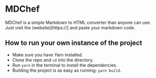 # MDChef
MDChef is a simple Markdown to HTML converter than anyone can use. Just visit the (website)[https://] and paste your markdown code.

## How to run your own instance of the project
- Make sure you have Yarn installed.
- Clone the repo and `cd` into the directory.
- Run `yarn` in the terminal to install the dependencies.
- Building the project is as easy as running: `yarn build`.